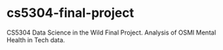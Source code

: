 # cs5304-final-project
CS5304 Data Science in the Wild Final Project. Analysis of OSMI Mental Health in Tech data.
